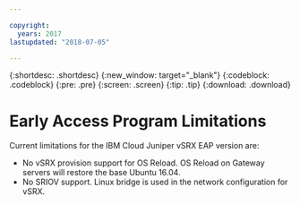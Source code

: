 ```yaml
---

copyright:
  years: 2017
lastupdated: "2018-07-05"

---
```


{:shortdesc: .shortdesc}
{:new_window: target="_blank"}
{:codeblock: .codeblock}
{:pre: .pre}
{:screen: .screen}
{:tip: .tip}
{:download: .download}

# Early Access Program Limitations

Current limitations for the IBM Cloud Juniper vSRX EAP version are:
* No vSRX provision support for OS Reload. OS Reload on Gateway servers will restore the base Ubuntu 16.04.
* No SRIOV support. Linux bridge is used in the network configuration for vSRX.
